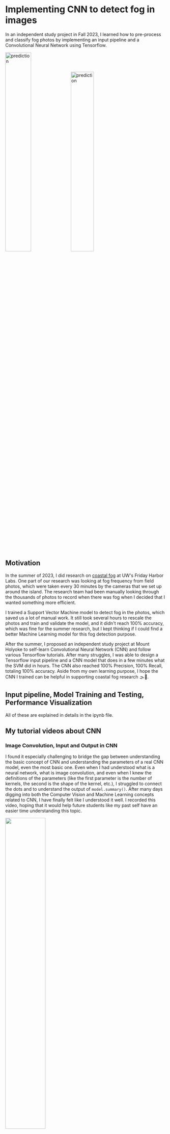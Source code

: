 # Implementing CNN to detect fog in images

In an independent study project in Fall 2023, I learned how to pre-process and classify fog photos by implementing an input pipeline and a Convolutional Neural Network using Tensorflow.

<img width="40%" alt="prediction" src="https://github.com/autumn-yng/cnn_fog/assets/92401509/574c2884-22bb-4e45-a199-fa60d9c3b36d">

<img width="38%" alt="prediction" src="https://github.com/autumn-yng/cnn_fog/assets/92401509/c57d253a-0dfe-4e85-9753-e5115e716873">

## Motivation
In the summer of 2023, I did research on [coastal fog](https://github.com/autumn-yng/summerfog/tree/main) at UW's Friday Harbor Labs. One part of our research was looking at fog frequency from field photos, which were taken every 30 minutes by the cameras that we set up around the island. The research team had been manually looking through the thousands of photos to record when there was fog when I decided that I wanted something more efficient. 

I trained a Support Vector Machine model to detect fog in the photos, which saved us a lot of manual work. It still took several hours to rescale the photos and train and validate the model, and it didn't reach 100% accuracy, which was fine for the summer research, but I kept thinking if I could find a better Machine Learning model for this fog detection purpose. 

After the summer, I proposed an independent study project at Mount Holyoke to self-learn Convolutional Neural Network (CNN) and follow various Tensorflow tutorials. After many struggles, I was able to design a Tensorflow input pipeline and a CNN model that does in a few minutes what the SVM did in hours. The CNN also reached 100% Precision, 100% Recall, totaling 100% accuracy. Aside from my own learning purpose, I hope the CNN I trained can be helpful in supporting coastal fog research 🌫🌊.

## Input pipeline, Model Training and Testing, Performance Visualization
All of these are explained in details in the ipynb file.

## My tutorial videos about CNN
### Image Convolution, Input and Output in CNN
I found it especially challenging to bridge the gap between understanding the basic concept of CNN and understanding the parameters of a real CNN model, even the most basic one. Even when I had understood what is a neural network, what is image convolution, and even when I knew the definitions of the parameters (like the first parameter is the number of kernels, the second is the shape of the kernel, etc.), I struggled to connect the dots and to understand the output of `model.summary()`. After many days digging into both the Computer Vision and Machine Learning concepts related to CNN, I have finally felt like I understood it well. I recorded this video, hoping that it would help future students like my past self have an easier time understanding this topic.

[<img width="50%" src="https://github.com/autumn-yng/cnn_fog/assets/92401509/f5642e9c-0ecc-4dac-8c5b-e8771ec46d9a">](https://youtu.be/XELqHT8wkvg?si=obOYN3964Z6IC4-e)

### Parameters in CNN
[<img width="50%" src="https://github.com/autumn-yng/cnn_fog/assets/92401509/64214071-5820-49f7-b324-bde00e32306f">](https://youtu.be/nHYKOQ9-YZI?si=5AGJocq47gZMWUCG)

## Acknowledgement
I am very thankful for
- Professor Alyx Burns, the mentor who had helped me reflect on my progress and given me advice on my plan during our consistent weekly meeting throughout the semester.
- Professor Melody Su, the professor who had taught me Computer Vision and spared time to discuss with me all questions I had about Machine Learning.

## Resources
These resources have been particularly helpful for me during the semester:
- Nicholas Rennotte's [CNN tutorial](https://youtu.be/jztwpsIzEGc?si=9XTNDnWZUwyz8kMa)
- Lawrence Moroney's [Machine Learning, Computer Vision, and CNN course](https://developers.google.com/codelabs/tensorflow-4-cnns#0)

